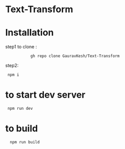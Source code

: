 # Text-Transform
# Installation

  step1 to clone :
        
               gh repo clone GauravKesh/Text-Transform 
  step2:

     npm i

# to start dev server

     npm run dev

#  to build

      npm run build



